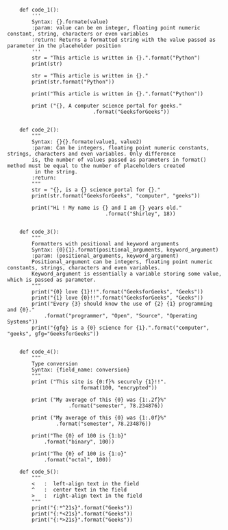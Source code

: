         def code_1():
            '''
            Syntax: {}.formate(value)
            :param: value can be en integer, floating point numeric constant, string, characters or even variables
            :return: Returns a formatted string with the value passed as parameter in the placeholder position
            '''
            str = "This article is written in {}.".format("Python")
            print(str)

            str = "This article is written in {}."
            print(str.format("Python"))

            print("This article is written in {}.".format("Python"))

            print ("{}, A computer science portal for geeks."
                                .format("GeeksforGeeks"))


        def code_2():
            """
            Syntax: {}{}.formate(value1, value2)
            :param: Can be integers, floating point numeric constants, strings, characters and even variables. Only difference
            is, the number of values passed as parameters in format() method must be equal to the number of placeholders created
             in the string.
            :return:
            """
            str = "{}, is a {} science portal for {}."
            print(str.format("GeeksforGeeks", "computer", "geeks"))

            print("Hi ! My name is {} and I am {} years old."
                                    .format("Shirley", 18))


        def code_3():
            """
            Formatters with positional and keyword arguments
            Syntax: {0}{1}.format(positional_arguments, keyword_argument)
            :param: (positional_arguments, keyword_argument)
            Positional_argument can be integers, floating point numeric constants, strings, characters and even variables.
            Keyword_argument is essentially a variable storing some value, which is passed as parameter.
            """
            print("{0} love {1}!!".format("GeeksforGeeks", "Geeks"))
            print("{1} love {0}!!".format("GeeksforGeeks", "Geeks"))
            print("Every {3} should know the use of {2} {1} programming and {0}."
                .format("programmer", "Open", "Source", "Operating Systems"))
            print("{gfg} is a {0} science for {1}.".format("computer", "geeks", gfg="GeeksforGeeks"))


        def code_4():
            """
            Type conversion
            Syntax: {field_name: conversion}
            """
            print ("This site is {0:f}% securely {1}!!".
                            format(100, "encrypted"))

            print ("My average of this {0} was {1:.2f}%"
                        .format("semester", 78.234876))

            print ("My average of this {0} was {1:.0f}%"
                    .format("semester", 78.234876))

            print("The {0} of 100 is {1:b}"
                .format("binary", 100))

            print("The {0} of 100 is {1:o}"
                .format("octal", 100))
        
        def code_5():
            """
            <   :  left-align text in the field
            ^   :  center text in the field
            >   :  right-align text in the field
            """
            print("{:*^21s}".format("Geeks"))
            print("{:*<21s}".format("Geeks"))
            print("{:*>21s}".format("Geeks"))

